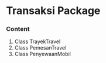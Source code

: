 # Transaksi Package

### Content
1. Class TrayekTravel
2. Class PemesanTravel
3. Class PenyewaanMobil

